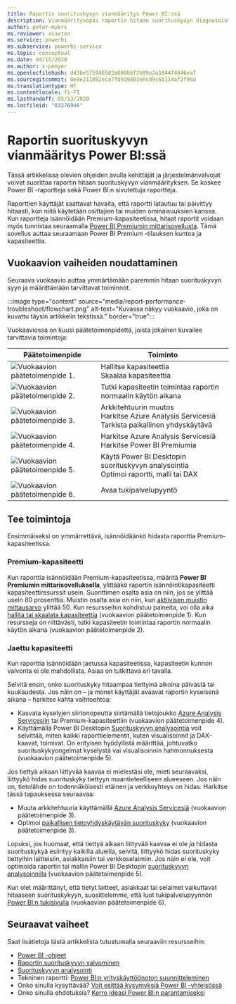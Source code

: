 ```yaml
---
title: Raportin suorituskyvyn vianmääritys Power BI:ssä
description: Vianmääritysopas raportin hitaan suorituskyvyn diagnosointiin Power BI:ssä.
author: peter-myers
ms.reviewer: asaxton
ms.service: powerbi
ms.subservice: powerbi-service
ms.topic: conceptual
ms.date: 04/15/2020
ms.author: v-pemyer
ms.openlocfilehash: dd3be575946502a886bbf2b89e2a1844f4046ea7
ms.sourcegitcommit: 0e9e211082eca7fd939803e0cd9c6b114af2f90a
ms.translationtype: HT
ms.contentlocale: fi-FI
ms.lasthandoff: 05/13/2020
ms.locfileid: "83276946"
---
```

# <a name="troubleshoot-report-performance-in-power-bi"></a>Raportin suorituskyvyn vianmääritys Power BI:ssä

Tässä artikkelissa olevien ohjeiden avulla kehittäjät ja järjestelmänvalvojat voivat suorittaa raportin hitaan suorituskyvyn vianmäärityksen. Se koskee Power BI -raportteja sekä Power BI:n sivutettuja raportteja.

Raporttien käyttäjät saattavat havaita, että raportti latautuu tai päivittyy hitaasti, kun niitä käytetään osittajien tai muiden ominaisuuksien kanssa. Kun raportteja isännöidään Premium-kapasiteetissa, hitaat raportit voidaan myös tunnistaa seuraamalla [Power BI Premiumin mittarisovellusta](../admin/service-admin-premium-monitor-capacity.md). Tämä sovellus auttaa seuraamaan Power BI Premium -tilauksen kuntoa ja kapasiteettia.

## <a name="follow-flowchart-steps"></a>Vuokaavion vaiheiden noudattaminen

Seuraava vuokaavio auttaa ymmärtämään paremmin hitaan suorituskyvyn syyn ja määrittämään tarvittavat toiminnot.

:::image type="content" source="media/report-performance-troubleshoot/flowchart.png" alt-text="Kuvassa näkyy vuokaavio, joka on kuvattu täysin artikkelin tekstissä." border="true":::

Vuokaaviossa on kuusi päätetoimenpidettä, joista jokainen kuvailee tarvittavia toimintoja:

|Päätetoimenpide|Toiminto|
|---------|---------|
|![Vuokaavion päätetoimenpide 1.](media/common/icon-01-red-30x30.png)|Hallitse kapasiteettia<br />Skaalaa kapasiteettia |
|![Vuokaavion päätetoimenpide 2.](media/common/icon-02-red-30x30.png)|Tutki kapasiteetin toimintaa raportin normaalin käytön aikana|
|![Vuokaavion päätetoimenpide 3.](media/common/icon-03-red-30x30.png)|Arkkitehtuurin muutos<br />Harkitse Azure Analysis Servicesiä<br />Tarkista paikallinen yhdyskäytävä|
|![Vuokaavion päätetoimenpide 4.](media/common/icon-04-red-30x30.png)|Harkitse Azure Analysis Servicesiä<br />Harkitse Power BI Premiumia|
|![Vuokaavion päätetoimenpide 5.](media/common/icon-05-red-30x30.png)|Käytä Power BI Desktopin suorituskyvyn analysointia<br />Optimoi raportti, malli tai DAX|
|![Vuokaavion päätetoimenpide 6.](media/common/icon-06-red-30x30.png)|Avaa tukipalvelupyyntö|

## <a name="take-action"></a>Tee toimintoja

Ensimmäiseksi on ymmärrettävä, isännöidäänkö hidasta raporttia Premium-kapasiteetissa.

### <a name="premium-capacity"></a>Premium-kapasiteetti

Kun raporttia isännöidään Premium-kapasiteetissa, määritä **Power BI Premiumin mittarisovelluksella**, ylittääkö raportin isännöintikapasiteetti kapasiteettiresurssit usein. Suorittimen osalta asia on niin, jos se ylittää usein 80 prosenttia. Muistin osalta asia on niin, kun [aktiivisen muistin mittausarvo](../admin/service-premium-metrics-app.md#the-active-memory-metric) ylittää 50. Kun resursseihin kohdistuu paineita, voi olla aika [hallita tai skaalata kapasiteettia](../admin/service-admin-premium-manage.md) (vuokaavion päätetoimenpide 1). Kun resursseja on riittävästi, tutki kapasiteetin toimintaa raportin normaalin käytön aikana (vuokaavion päätetoimenpide 2).

### <a name="shared-capacity"></a>Jaettu kapasiteetti

Kun raporttia isännöidään jaetussa kapasiteetissa, kapasiteetin kunnon valvonta ei ole mahdollista. Asiaa on tutkittava eri tavalla.

Selvitä ensin, onko suorituskyky hitaampaa tiettyinä aikoina päivästä tai kuukaudesta. Jos näin on – ja monet käyttäjät avaavat raportin kyseisenä aikana – harkitse kahta vaihtoehtoa:

- Kasvata kyselyjen siirtonopeutta siirtämällä tietojoukko [Azure Analysis Servicesiin](/azure/analysis-services/analysis-services-overview) tai Premium-kapasiteettiin (vuokaavion päätetoimenpide 4).
- Käyttämällä Power BI Desktopin [Suorituskyvyn analysointia](../create-reports/desktop-performance-analyzer.md) voit selvittää, miten kaikki raporttielementit, kuten visualisoinnit ja DAX-kaavat, toimivat. On erityisen hyödyllistä määrittää, johtuvatko suorituskykyongelmat kyselystä vai visualisoinnin hahmonnuksesta (vuokaavion päätetoimenpide 5).

Jos tiettyä aikaan liittyvää kaavaa ei mielestäsi ole, mieti seuraavaksi, liittyykö hidas suorituskyky tiettyyn maantieteelliseen alueeseen. Jos näin on, tietolähde on todennäköisesti etäinen ja verkkoyhteys on hidas. Harkitse tässä tapauksessa seuraavaa:

- Muuta arkkitehtuuria käyttämällä [Azure Analysis Servicesiä](/azure/analysis-services/analysis-services-overview) (vuokaavion päätetoimenpide 3).
- Optimoi [paikallisen tietoyhdyskäytävän suorituskyky](/data-integration/gateway/service-gateway-performance) (vuokaavion päätetoimenpide 3).

Lopuksi, jos huomaat, että tiettyä aikaan liittyvää kaavaa ei ole _ja_ hidasta suorituskykyä esiintyy kaikilla alueilla, selvitä, liittyykö hidas suorituskyky tiettyihin laitteisiin, asiakkaisiin tai verkkoselaimiin. Jos näin ei ole, voit optimoida raportin tai mallin Power BI Desktopin [suorituskyvyn analysoinnilla](../create-reports/desktop-performance-analyzer.md) (vuokaavion päätetoimenpide 5).

Kun olet määrittänyt, että tietyt laitteet, asiakkaat tai selaimet vaikuttavat hitaaseen suorituskykyyn, suosittelemme, että luot tukipalvelupyynnön [Power BI:n tukisivulla](https://powerbi.microsoft.com/support/) (vuokaavion päätetoimenpide 6).

## <a name="next-steps"></a>Seuraavat vaiheet

Saat lisätietoja tästä artikkelista tutustumalla seuraaviin resursseihin:

- [Power BI -ohjeet](index.yml)
- [Raportin suorituskyvyn valvominen](monitor-report-performance.md)
- [Suorituskyvyn analysointi](../create-reports/desktop-performance-analyzer.md)
- Tekninen raportti: [Power BI:n yrityskäyttöönoton suunnitteleminen](https://go.microsoft.com/fwlink/?linkid=2057861)
- Onko sinulla kysyttävää? [Voit esittää kysymyksiä Power BI -yhteisössä](https://community.powerbi.com/)
- Onko sinulla ehdotuksia? [Kerro ideasi Power BI:n parantamiseksi](https://ideas.powerbi.com/)
